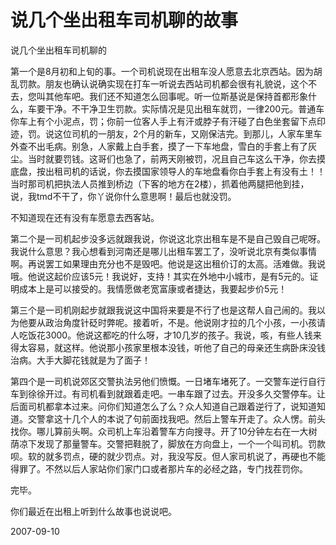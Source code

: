 # 说几个坐出租车司机聊的故事

说几个坐出租车司机聊的


第一个是8月初和上旬的事。一个司机说现在出租车没人愿意去北京西站。因为胡乱罚款。朋友也确认说确实现在打车一听说去西站司机都会很有礼貌说，这个不去，您叫其他车吧。我们还不知道怎么回事呢。听一位斯基说是保持首都形象什么，车要干净。不干净卫生罚款。实际情况是见出租车就罚，一律200元。普通车你车上有个小泥点，罚；你前一位客人手上有汗或脖子有汗碰了白色坐套留下点印迹，罚。说这位司机的一朋友，2个月的新车，又刚保洁完。到那儿，人家车里车外查不出毛病。别急，人家戴上白手套，摸了一下车地盘，雪白的手套上有了灰尘。当时就要罚钱。这哥们也急了，前两天刚被罚，况且自己车这么干净，你去摸底盘，按出租司机的话说，你去摸国家领导人的车地盘看你白手套上有没有土！！当时那司机把执法人员推到桥边（下客的地方在2楼），抓着他两腿把他到挂，说，我tmd不干了，你丫说你什么意思啊！最后也就没罚。

不知道现在还有没有车愿意去西客站。


第二个是一司机起步没多远就跟我说，你说这北京出租车是不是自己毁自己呢呀。我说什么意思？我心想看到河南还是哪儿出租车罢工了，没听说北京有类似事情啊。再说罢工如果理由充分也不是毁吧。他说是这出租价订的太高。活难做。我说哦。他说这起价应该5元！我说好，支持！其实在外地中小城市，是有5元的。证明成本上是可以接受的。我情愿做老宽富康或者捷达，我要起步价5元！


第三个是一司机刚起步就跟我说这中国将来要是不行了也是这帮人自己闹的。我以为他要从政治角度针砭时弊呢。接着听，不是。他说刚才拉的几个小孩，一小孩请人吃饭花3000。他说这都吃的什么呀，才10几岁的孩子。我说，咳，有些人钱来得太容易，就这样。他说那小孩家里根本没钱，听他了自己的母亲还生病卧床没钱治病。大手大脚花钱就是为了面子！


第四个是一司机说郊区交警执法另他们愤慨。一日堵车堵死了。一交警车逆行自行车到徐徐开过。有司机看到就跟着走吧。一串车跟了过去。开没多久交警停车。让后面司机都拿本过来。问你们知道怎么了么？众人知道自己跟着逆行了，说知道知道。交警拿这十几个人的本说了句前面找我吧。然后上警车开走了。众人愣。前头找你。哪儿算前头啊。众司机上车沿着警车方向搜寻。开了10分钟左右在一大树荫凉下发现了那量警车。交警把鞋脱了，脚放在方向盘上，一个一个叫司机。罚款呗。软的就多罚点，硬的就少罚点。对，我没写反。但人家司机说了，再硬也不能得罪了。不然以后人家站你们家门口或者那片车的必经之路，专门找茬罚你。

完毕。

你们最近在出租上听到什么故事也说说吧。



2007-09-10